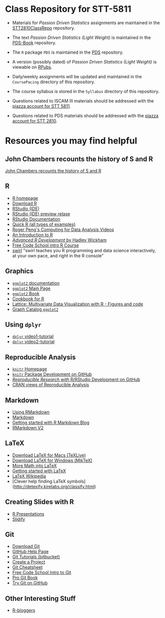 # Class Repository for STT-5811

* Materials for *Passion Driven Statistics* assignments are maintained in the [STT2810ClassRepo](https://github.com/STAT-ATA-ASU/STT2810ClassRepo) repository.

* The text *Passion Driven Statistics (Light Weight)* is maintained in the [PDS-Book](https://github.com/alanarnholt/PDS-Book) repository.

* The `R` package `PDS` is maintained in the [PDS](https://github.com/alanarnholt/PDS) repository.

* A version (possibly dated) of *Passion Driven Statistics (Light Weight)* is viewable on [RPubs](https://rpubs.com/arnholt/97944).

* Daily/weekly assignments will be updated and maintained in the `CoursePacing` directory of this repository. 

* The course syllabus is stored in the `Syllabus` directory of this repository.

* Questions related to ISCAM III materials should be addressed with the [piazza account for STT 5811](https://piazza.com/class/ida59td3ddq3zi).

* Questions related to PDS materials should be addressed with the [piazza account for STT 2810](https://piazza.com/class/iaawd0uzg2193).

# Resources you may find helpful

## John Chambers recounts the history of S and R
[John Chambers recounts the history of S and R](http://blog.revolutionanalytics.com/2014/01/john-chambers-recounts-the-history-of-s-and-r.html)

## R
* [R homepage](http://www.r-project.org/)
* [Download R](http://cran.r-project.org/)
* [RStudio (IDE)](http://rstudio.org/)
* [RStudio (IDE) preview relase](https://www.rstudio.com/ide/download/preview)
* [RStudio Documentation](https://support.rstudio.com/hc/en-us/categories/200035113-Documentation)
* [Quick R (all types of examples)](http://www.statmethods.net/index.html)
* [Roger Peng's Computing for Data Analysis Videos](http://bit.ly/UC5UDc)
* [An Introduction to R](http://cran.r-project.org/doc/manuals/r-release/R-intro.html)
* [*Advanced R Development* by Hadley Wickham](http://adv-r.had.co.nz/)
* [Free Code School intro R Course](https://www.codeschool.com/courses/try-r)
* [swirl](swirlstat.com) "swirl teaches you R programming and data science interactively, at your own pace, and right in the R console"

## Graphics

* [`ggplot2` documentation](http://docs.ggplot2.org/current/)
* [`ggplot2` Main Page](http://ggplot2.org/)
* [`ggplot2` Book](http://ggplot2.org/book/)
* [Cookbook for R](http://www.cookbook-r.com/Graphs/)
* [Lattice: Multivariate Data Visualization with R - Figures and code](http://lmdvr.r-forge.r-project.org/figures/figures.html)
* [Graph Catalog `ggplot2`](http://shinyapps.stat.ubc.ca/r-graph-catalog/)

## Using `dplyr`

* [`dplyr` video1-tutorial](http://www.dataschool.io/dplyr-tutorial-for-faster-data-manipulation-in-r/)
* [`dplyr` video2-tutorial](http://www.dataschool.io/dplyr-tutorial-part-2/)


## Reproducible Analysis

* [`knitr` Homepage](http://yihui.name/knitr/)
* [`knitr` Package Development on GitHub](https://github.com/yihui/knitr)
* [*Reproducible Research with* R/RStudio Development on GitHub](https://github.com/christophergandrud/Rep-Res-Book)
* [CRAN views of Reproducible Analysis](http://cran.r-project.org/web/views/ReproducibleResearch.html)

## Markdown
* [Using RMarkdown](https://support.rstudio.com/hc/en-us/sections/200149716-R-Markdown)
* [Markdown](http://daringfireball.net/projects/markdown/)
* [Getting started with R Markdown Blog](http://jeromyanglim.blogspot.com.au/2012/05/getting-started-with-r-markdown-knitr.html)
* [RMarkdown V2](http://rmarkdown.rstudio.com)
  
## LaTeX  

* [Download LaTeX for Macs (TeXLive)](http://tug.org/mactex/)
* [Download LaTeX for Windows (MikTeX)](http://miktex.org/)
* [More Math into LaTeX](http://www.ctan.org/pkg/math-into-latex-4)
* [Getting started with LaTeX](http://www.tug.org/begin.html)
* [LaTeX Wikipedia](http://en.wikipedia.org/wiki/LaTeX) 
* [Clever help finding LaTeX symbols] (http://detexify.kirelabs.org/classify.html)

## Creating Slides with R
* [R Presentations](https://support.rstudio.com/hc/en-us/sections/200130218-R-Presentations)
* [Slidify](http://slidify.org/index.html)

## Git
* [Download Git](http://git-scm.com)
* [GitHub Help Page](https://help.github.com/)
* [Git Tutorials (bitbucket)](https://www.atlassian.com/git/tutorial)
* [Create a Project](http://gitimmersion.com/lab_03.html)
* [Git Cheatsheet](http://www.ndpsoftware.com/git-cheatsheet.html)
* [Free Code School Intro to Git](https://www.codeschool.com/courses/try-git)
* [Pro Git Book](http://git-scm.com/book)
* [Try Git on GitHub](http://try.github.io/levels/1/challenges/1)

## Other Interesting Stuff
* [R-bloggers](http://r-bloggers.com)